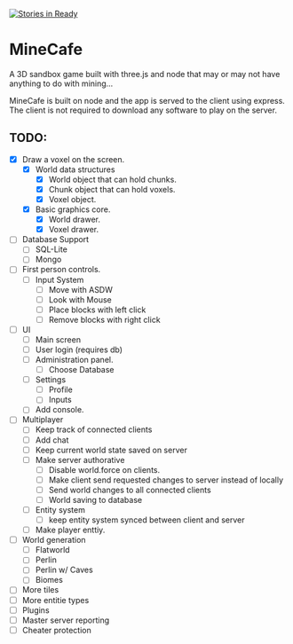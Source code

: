 [![Stories in Ready](https://badge.waffle.io/awatemonosan/MineCafe.png?label=ready&title=Ready)](https://waffle.io/awatemonosan/MineCafe)
# MineCafe
A 3D sandbox game built with three.js and node that may or may not have anything to do with mining...

MineCafe is built on node and the app is served to the client using express. The client is not required to download any software to play on the server.

## TODO:
- [x] Draw a voxel on the screen.
  - [x] World data structures
    - [x] World object that can hold chunks.
    - [x] Chunk object that can hold voxels.
    - [x] Voxel object.
  - [x] Basic graphics core.
    - [x] World drawer.
    - [x] Voxel drawer.
- [ ] Database Support
  - [ ] SQL-Lite
  - [ ] Mongo
- [ ] First person controls.
  - [ ] Input System
    - [ ] Move with ASDW
    - [ ] Look with Mouse
    - [ ] Place blocks with left click
    - [ ] Remove blocks with right click
- [ ] UI
  - [ ] Main screen
  - [ ] User login (requires db)
  - [ ] Administration panel.
    - [ ] Choose Database
  - [ ] Settings
    - [ ] Profile
    - [ ] Inputs
  - [ ] Add console.
- [ ] Multiplayer
  - [ ] Keep track of connected clients
  - [ ] Add chat
  - [ ] Keep current world state saved on server
  - [ ] Make server authorative
    - [ ] Disable world.force on clients.
    - [ ] Make client send requested changes to server instead of locally
    - [ ] Send world changes to all connected clients
    - [ ] World saving to database
  - [ ] Entity system
    - [ ] keep entity system synced between client and server 
  - [ ] Make player enttiy.
- [ ] World generation
  - [ ] Flatworld
  - [ ] Perlin
  - [ ] Perlin w/ Caves
  - [ ] Biomes
- [ ] More tiles
- [ ] More entitie types
- [ ] Plugins
- [ ] Master server reporting
- [ ] Cheater protection
